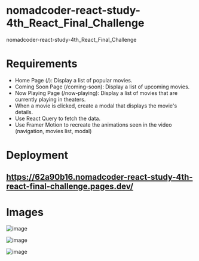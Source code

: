 # nomadcoder-react-study-4th_React_Final_Challenge

nomadcoder-react-study-4th_React_Final_Challenge

# Requirements

-   Home Page (/): Display a list of popular movies.
-   Coming Soon Page (/coming-soon): Display a list of upcoming movies.
-   Now Playing Page (/now-playing): Display a list of movies that are currently playing in theaters.
-   When a movie is clicked, create a modal that displays the movie's details.
-   Use React Query to fetch the data.
-   Use Framer Motion to recreate the animations seen in the video (navigation, movies list, modal)

# Deployment

## https://62a90b16.nomadcoder-react-study-4th-react-final-challenge.pages.dev/


# Images
![image](https://github.com/jh0152park/nomadcoder-react-study-4th_React_Final_Challenge/assets/118165975/07921524-a71d-493b-be07-b35c39820961)

![image](https://github.com/jh0152park/nomadcoder-react-study-4th_React_Final_Challenge/assets/118165975/69850443-a2d2-40ca-8316-4f4fca0f01d2)

![image](https://github.com/jh0152park/nomadcoder-react-study-4th_React_Final_Challenge/assets/118165975/91f4b626-a77e-4e3a-b6d7-c351e7b2cfa9)


